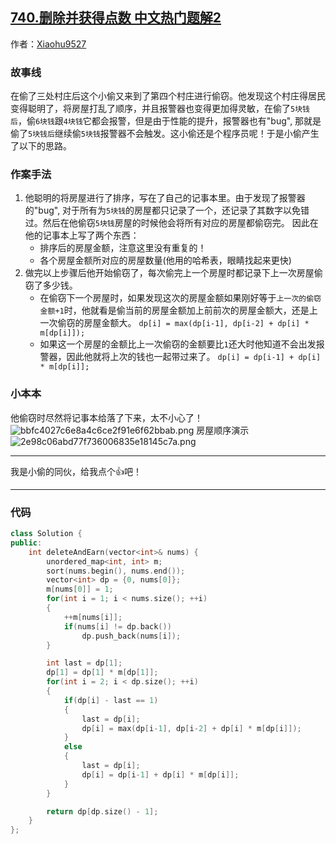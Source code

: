 ## [740.删除并获得点数 中文热门题解2](https://leetcode.cn/problems/delete-and-earn/solutions/100000/zhe-xiao-tou-you-lai-qiang-jie-liao-ta-z-w29x)

作者：[Xiaohu9527](https://leetcode.cn/u/Xiaohu9527)

### 故事线
在偷了三处村庄后这个小偷又来到了第四个村庄进行偷窃。他发现这个村庄得居民变得聪明了，将房屋打乱了顺序，并且报警器也变得更加得灵敏，在偷了`5块钱后`，偷`6块钱`跟`4块钱`它都会报警，但是由于性能的提升，报警器也有"bug", 那就是偷了`5块钱后`继续偷`5块钱`报警器不会触发。这小偷还是个程序员呢！于是小偷产生了以下的思路。
### 作案手法
1. 他聪明的将房屋进行了排序，写在了自己的记事本里。由于发现了报警器的"bug", 对于所有为`5块钱`的房屋都只记录了一个，还记录了其数字以免错过。然后在他偷窃`5块钱`房屋的时候他会将所有对应的房屋都偷窃完。
因此在他的记事本上写了两个东西：
    - 排序后的房屋金额，注意这里没有重复的！
    - 各个房屋金额所对应的房屋数量(他用的哈希表，眼睛找起来更快)
2. 做完以上步骤后他开始偷窃了，每次偷完上一个房屋时都记录下上一次房屋偷窃了多少钱。
    - 在偷窃下一个房屋时，如果发现这次的房屋金额如果刚好等于`上一次的偷窃金额+1`时，他就看是偷当前的房屋金额加上前前次的房屋金额大，还是上一次偷窃的房屋金额大。
    `dp[i] = max(dp[i-1], dp[i-2] + dp[i] * m[dp[i]]);`
    - 如果这一个房屋的金额比上一次偷窃的金额要比`1`还大时他知道不会出发报警器，因此他就将上次的钱也一起带过来了。
    `dp[i] = dp[i-1] + dp[i] * m[dp[i]];`
### 小本本
他偷窃时尽然将记事本给落了下来，太不小心了！
![bbfc4027c6e8a4c6ce2f91e6f62bbab.png](https://pic.leetcode-cn.com/1620148421-foTWwR-bbfc4027c6e8a4c6ce2f91e6f62bbab.png)
房屋顺序演示
![2e98c06abd77f736006835e18145c7a.png](https://pic.leetcode-cn.com/1620148407-dhHFRJ-2e98c06abd77f736006835e18145c7a.png)
***********************************
我是小偷的同伙，给我点个👍吧！
**********************************
### 代码
```cpp
class Solution {
public:
    int deleteAndEarn(vector<int>& nums) {
        unordered_map<int, int> m;
        sort(nums.begin(), nums.end());
        vector<int> dp = {0, nums[0]};
        m[nums[0]] = 1;
        for(int i = 1; i < nums.size(); ++i)
        {
            ++m[nums[i]];
            if(nums[i] != dp.back())
                dp.push_back(nums[i]);
        }

        int last = dp[1];
        dp[1] = dp[1] * m[dp[1]];
        for(int i = 2; i < dp.size(); ++i)
        {
            if(dp[i] - last == 1)
            {
                last = dp[i];
                dp[i] = max(dp[i-1], dp[i-2] + dp[i] * m[dp[i]]);
            }
            else
            {
                last = dp[i];
                dp[i] = dp[i-1] + dp[i] * m[dp[i]];
            }
        }

        return dp[dp.size() - 1];
    }
};
```
